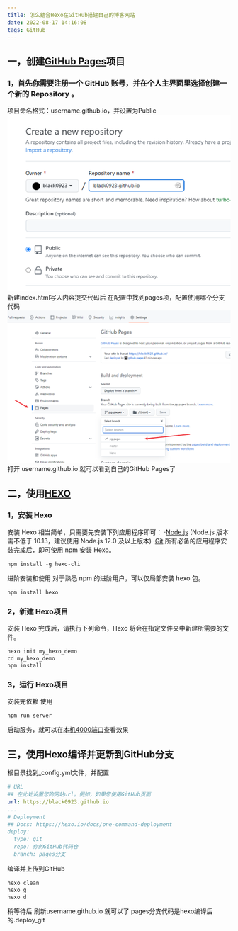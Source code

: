 ```yaml
---
title: 怎么结合Hexo在GitHub搭建自己的博客网站
date: 2022-08-17 14:16:08
tags: GitHub
---
```

## 一，创建[GitHub Pages](https://pages.github.com/)项目

### 1，首先你需要注册一个 GitHub 账号，并在个人主界面里选择创建一个新的 Repository 。

项目命名格式：username.github.io，并设置为Public
![new_repository](/images/new_repository.png)
新建index.html写入内容提交代码后
在配置中找到pages项，配置使用哪个分支代码
![new_repository](/images/setting.png)
打开 username.github.io 就可以看到自己的GitHub Pages了

## 二，使用[HEXO](https://hexo.io/zh-cn/docs/)

### 1，安装 Hexo

安装 Hexo 相当简单，只需要先安装下列应用程序即可：
·[Node.js](https://nodejs.org/en/) (Node.js 版本需不低于 10.13，建议使用 Node.js 12.0 及以上版本)
·[Git](https://git-scm.com/)
所有必备的应用程序安装完成后，即可使用 npm 安装 Hexo。

```git
npm install -g hexo-cli
```

进阶安装和使用
对于熟悉 npm 的进阶用户，可以仅局部安装 hexo 包。

```git
npm install hexo
```

### 2，新建 Hexo项目

安装 Hexo 完成后，请执行下列命令，Hexo 将会在指定文件夹中新建所需要的文件。

```git
hexo init my_hexo_demo
cd my_hexo_demo
npm install
```

### 3，运行 Hexo项目

安装完依赖 使用

```git
npm run server
```

启动服务，就可以在[本机4000端口](http://localhost:4000)查看效果

## 三，使用Hexo编译并更新到GitHub分支

根目录找到_config.yml文件，并配置

```yml
# URL
## 在此处设置您的网站url。例如，如果您使用GitHub页面
url: https://black0923.github.io
...
# Deployment
## Docs: https://hexo.io/docs/one-command-deployment
deploy:
  type: git
  repo: 你的GitHub代码仓
  branch: pages分支

```

编译并上传到GitHub

```git
hexo clean
hexo g
hexo d
```

稍等待后 刷新username.github.io 就可以了
pages分支代码是hexo编译后的.deploy_git
